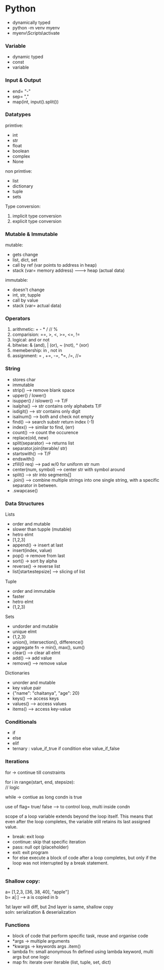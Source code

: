 # Python
- dynamically typed 
- python -m venv myenv
- myenv\Scripts\activate    


### Variable
- dynamic typed
- const
- variable

### Input & Output
- end= "-"
- sep= ","
- map(int, input().split())


### Datatypes

primtive:
- int
- str
- float
- boolean
- complex
- None

non primtive:
- list 
- dictionary
- tuple
- sets

Type conversion:  
1. implicit type conversion
2. explicit type conversion

### Mutable & Immutable

mutable:
- gets change
- list, dict, set
- call by ref (var points to address in heap)
- stack (var= memory address) ---> heap (actual data)

immutable:
- doesn't change
- int, str, tupple
- call by value
- stack (var= actual data)


### Operators
1. arithmetic: + - * / // %
2. comparision: ==, >, <, >=, <=, !=
3. logical: and or not
4. bitwise: & (and), | (or), ~ (not), ^ (xor)
5. memebership: in , not in
6. assignment: = , +=, -=, *=, /=, //=


### String
- stores char
- immutable
- strip() --> remove blank space
- upper() / lower()
- isupper() / islower() --> T/F
- isalpha() --> str contains only alphabets T/F
- isdigit() --> str contains only digit
- isalnum() --> both and check not empty
- find() --> search substr return index (-1)
- index() --> similar to find, (err)
- count() --> count the occurence
- replace(old, new)
- split(separator) --> returns list
- separator.join(iterable/ str) 
- startswith() --> T/F
- endswith()
- zfill(0 req) --> pad w/0 for uniform str num
- center(num, symbol)  --> center str with symbol around
- split() --> str into segments[]
- .join() --> combine multiple strings into one single string, with a specific separator in between.
- .swapcase()

 
### Data Structures

Lists
- order and mutable
- slower than tupple (mutable)
- hetro elmt
- [1,2,3]
- append() -> insert at last
- insert(index, value)
- pop() -> remove from last
- sort() -> sort by alpha
- reverse() -> reverse list
- list[start:end:stepsize] --> slicing of list

Tuple
- order and immutable
- faster
- hetro elmt
- (1,2,3)

Sets
- undorder and mutable
- unique elmt
- {1,2,3}
- union(), intersection(), difference()
- aggregate fn -> min(), max(), sum()
- clear() --> clear all elmt
- add() --> add value
- remove() --> remove value

Dictionaries
- unorder and mutable
- key value pair
- {"name": "chaitanya", "age": 20}
- keys() --> access keys
- values() --> access values
- items() --> access key-value

### Conditionals
- if 
- else
- elif
- ternary : value_if_true if condition else value_if_false


### Iterations

for -> continue till constraints

for i in range(start, end, stepsize):   
// logic

while -> contiue as long condn is true   

use of flag= true/ false --> to control loop, multi inside condn  

scope of a loop variable extends beyond the loop itself. This means that even after the loop completes, the variable still retains its last assigned value.



- break: exit loop
- continue: skip that specific iteration
- pass: null opt (placeholder)
- exit: exit program
- for else execute a block of code after a loop completes, but only if the loop was not interrupted by a break statement.
- 

### Shallow copy:
a= [1,2,3, [36, 38, 40], "apple"]   
b= a[:] --> a is copied in b    

1st layer will diff, but 2nd layer is same, shallow copy   
soln: serialization & deserialization


### Functions
- block of code that perform specific task, reuse and organise code  
- *args -> multiple arguments
- *kwargs -> keywords args .item()
- lambda fn: small anonymous fn defined using lambda keyword, multi args but one logic
- map fn: iterate over iterable (list, tuple, set, dict)
